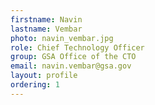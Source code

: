 ```yaml
---
firstname: Navin
lastname: Vembar
photo: navin_vembar.jpg
role: Chief Technology Officer
group: GSA Office of the CTO
email: navin.vembar@gsa.gov
layout: profile
ordering: 1
---
```

